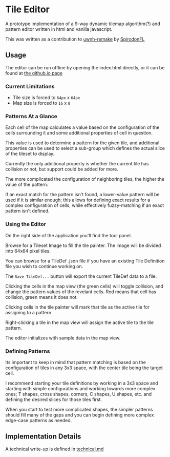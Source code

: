 # Tile Editor
A prototype implementation of a 9-way dynamic tilemap algorithm(?) and pattern editor written in html and vanilla javascript.

This was written as a contribution to [uwnh-remake](https://github.com/spirodonfl/uwnh-remake) by [SpirodonFL](https://github.com/spirodonfl)

## Usage
The editor can be run offline by opening the index.html directly, or it can be found at [the github.io page](https://rvicebreaker.github.io/TileEd)

### Current Limitations
- Tile size is forced to `64px` x `64px`
- Map size is forced to `16` x `8`

### Patterns At a Glance
Each cell of the map calculates a value based on the configuration of the cells surrounding it and some additional properties of cell in question.

This value is used to determine a pattern for the given tile, and additional properties can be used to select a sub-group which defines the actual slice of the tileset to display.

Currently the only additional property is whether the current tile has collision or not, but support could be added for more.

The more complicated the configuration of neighboring tiles, the higher the value of the pattern.

If an exact match for the pattern isn't found, a lower-value pattern will be used if it is similar enough; this allows for defining exact results for a complex configuration of cells, while effectively fuzzy-matching if an exact pattern isn't defined.

### Using the Editor
On the right side of the application you'll find the tool panel.

Browse for a Tileset Image to fill the tile painter. The image will be divided into 64x64 pixel tiles.

You can browse for a TileDef .json file if you have an existing Tile Definition file you wish to continue working on.

The `Save TileDef...` button will export the current TileDef data to a file.

Clicking the cells in the map view (the green cells) will toggle collision, and change the pattern values of the revelant cells. Red means that cell has collision, green means it does not.

Clicking cells in the tile painter will mark that tile as the active tile for assigning to a pattern.

Right-clicking a tile in the map view will assign the active tile to the tile pattern.

The editor initializes with sample data in the map view.

### Defining Patterns
Its important to keep in mind that pattern matching is based on the configuration of tiles in any 3x3 space, with the center tile being the target cell.

I recommend starting your tile definitions by working in a 3x3 space and starting with simple configurations and working towards more complex ones; T shapes, cross shapes, corners, C shapes, U shapes, etc. and defining the desired slices for those tiles first.

When you start to test more complicated shapes, the simpler patterns should fill many of the gaps and you can begin defining more complex edge-case patterns as needed.

## Implementation Details
A technical write-up is defined in [technical.md](technical.md)